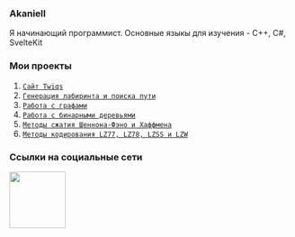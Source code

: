 ### Akaniell

Я начинающий программист. Основные языкы для изучения - C++, C#, SvelteKit

### Мои проекты
1. [`Сайт Twiqs`](https://github.com/Akaniell/Twiqs)
2. [`Генерация лабиринта и поиска пути`](https://github.com/Akaniell/Maze)
3. [`Работа с графами`](https://github.com/Akaniell/Graph)
4. [`Работа с бинарными деревьями`](https://github.com/Akaniell/Tree)
5. [`Методы сжатия Шеннона-Фэно и Хаффмена`](https://github.com/Akaniell/Codes)
6. [`Методы кодирования LZ77, LZ78, LZSS и LZW`](https://github.com/Akaniell/Encryption)

### Ссылки на социальные сети
<a href="https://steamcommunity.com/profiles/76561198126156026/" ><img src="https://upload.wikimedia.org/wikipedia/commons/thumb/8/87/New_Steam_Logo_with_name.jpg/800px-New_Steam_Logo_with_name.jpg" width = 100px /> </a>
